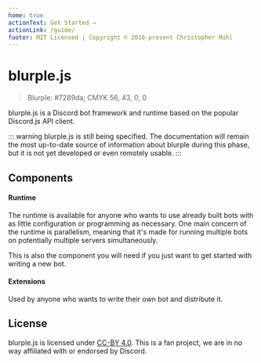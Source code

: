 ```yaml
---
home: true
actionText: Get Started →
actionLink: /guide/
footer: MIT Licensed | Copyright © 2018-present Christopher Mühl
---
```


# blurple.js
> Blurple: #7289da; CMYK 56, 43, 0, 0

blurple.js is a Discord bot framework and runtime based on the popular Discord.js API client.

::: warning
blurple.js is still being specified. The documentation will remain the most up-to-date source of information about blurple during this phase,
but it is not yet developed or even remotely usable.
:::

## Components
#### Runtime
The runtime is available for anyone who wants to use already built bots with as little configuration or programming as necessary. One main concern of the runtime is parallelism, meaning that it's made for running multiple bots on potentially multiple servers simultaneously.

This is also the component you will need if you just want to get started with writing a new bot.

#### Extensions
Used by anyone who wants to write their own bot and distribute it.

## License
blurple.js is licensed under [CC-BY 4.0](https://creativecommons.org/licenses/by/4.0/). This is a fan project, we are in no way affiliated with or endorsed by Discord.
